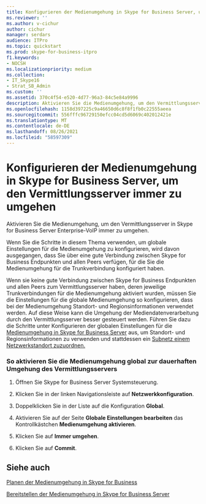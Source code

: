 ```yaml
---
title: Konfigurieren der Medienumgehung in Skype for Business Server, um den Vermittlungsserver immer zu umgehen
ms.reviewer: ''
ms.author: v-cichur
author: cichur
manager: serdars
audience: ITPro
ms.topic: quickstart
ms.prod: skype-for-business-itpro
f1.keywords:
- NOCSH
ms.localizationpriority: medium
ms.collection:
- IT_Skype16
- Strat_SB_Admin
ms.custom: ''
ms.assetid: 370c4f54-e520-4d77-96a3-84c5e84a9996
description: Aktivieren Sie die Medienumgehung, um den Vermittlungsserver in Skype for Business Server Enterprise-VoIP immer zu umgehen.
ms.openlocfilehash: 1158d397225c9a46650d6c8f8f1fb0c22555aeea
ms.sourcegitcommit: 556fffc96729150efcc04cd5d6069c402012421e
ms.translationtype: MT
ms.contentlocale: de-DE
ms.lasthandoff: 08/26/2021
ms.locfileid: "58597309"
---
```

# <a name="configure-media-bypass-in-skype-for-business-server-to-always-bypass-the-mediation-server"></a>Konfigurieren der Medienumgehung in Skype for Business Server, um den Vermittlungsserver immer zu umgehen
 
Aktivieren Sie die Medienumgehung, um den Vermittlungsserver in Skype for Business Server Enterprise-VoIP immer zu umgehen. 
  
 Wenn Sie die Schritte in diesem Thema verwenden, um globale Einstellungen für die Medienumgehung zu konfigurieren, wird davon ausgegangen, dass Sie über eine gute Verbindung zwischen Skype for Business Endpunkten und allen Peers verfügen, für die Sie die Medienumgehung für die Trunkverbindung konfiguriert haben.
  
Wenn sie keine gute Verbindung zwischen Skype for Business Endpunkten und allen Peers zum Vermittlungsserver haben, deren jeweilige Trunkverbindungen für die Medienumgehung aktiviert wurden, müssen Sie die Einstellungen für die globale Medienumgehung so konfigurieren, dass bei der Medienumgehung Standort- und Regionsinformationen verwendet werden. Auf diese Weise kann die Umgehung der Mediendatenverarbeitung durch den Vermittlungsserver besser gesteuert werden. Führen Sie dazu die Schritte unter Konfigurieren der globalen Einstellungen für die [Medienumgehung in Skype for Business Server](use-site-and-region-information.md) aus, um Standort- und Regionsinformationen zu verwenden und stattdessen ein [Subnetz einem Netzwerkstandort zuzuordnen.](deploy-network.md#BKMK_AssociateSubnets)
  
### <a name="to-enable-media-bypass-globally-to-always-bypass-the-mediation-server"></a>So aktivieren Sie die Medienumgehung global zur dauerhaften Umgehung des Vermittlungsservers

1. Öffnen Sie Skype for Business Server Systemsteuerung.
    
2. Klicken Sie in der linken Navigationsleiste auf **Netzwerkkonfiguration**.
    
3. Doppelklicken Sie in der Liste auf die Konfiguration **Global**.
    
4. Aktivieren Sie auf der Seite **Globale Einstellungen bearbeiten** das Kontrollkästchen **Medienumgehung aktivieren**.
    
5. Klicken Sie auf **Immer umgehen**.
    
6. Klicken Sie auf **Commit**.
    
## <a name="see-also"></a>Siehe auch

[Planen der Medienumgehung in Skype for Business](../../plan-your-deployment/enterprise-voice-solution/media-bypass.md)
  
[Bereitstellen der Medienumgehung in Skype for Business Server](deploy-media-bypass.md)

